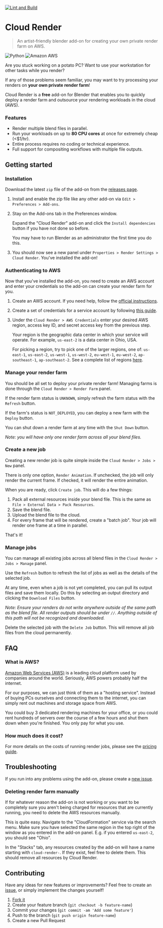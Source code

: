 [![Lint and Build](https://github.com/cgund98/cloud-render/actions/workflows/build.yaml/badge.svg)](https://github.com/cgund98/cloud-render/actions/workflows/build.yaml)
# Cloud Render

> An artist-friendly blender add-on for creating your own private render farm on AWS.

![Python](https://img.shields.io/badge/Python-3776AB?style=for-the-badge&logo=python&logoColor=white)
![Amazon AWS](https://img.shields.io/badge/Amazon_AWS-232F3E?style=for-the-badge&logo=amazon-aws&logoColor=white)

Are you stuck working on a potato PC? Want to use your workstation for other tasks while you render?

If any of those problems seem familiar, you may want to try processing your renders on **your own private render farm**!

Cloud Render is a **free** add-on for Blender that enables you to quickly deploy a render farm and outsource your rendering workloads in the cloud (AWS).

### Features
* Render multiple blend files in parallel.
* Run your workloads on up to **80 CPU cores** at once for extremely cheap (<$1/hr).
* Entire process requires no coding or technical experience.
* Full support for compositing workflows with multiple file outputs.

## Getting started

### Installation
Download the latest `zip` file of the add-on from the [releases page](https://github.com/cgund98/cloud-render/releases).

1. Install and enable the zip file like any other add-on via `Edit > Preferences > Add-ons`.
2. Stay on the Add-ons tab in the Preferences window.

    Expand the "Cloud Render" add-on and click the `Install dependencies` button if you have not done so before.
    
    You may have to run Blender as an administrator the first time you do this.
3. You should now see a new panel under `Properties > Render Settings > Cloud Render`. You've installed the add-on!

### Authenticating to AWS
Now that you've installed the add-on, you need to create an AWS account and enter your credentials so the add-on can create your render farm for you.

1. Create an AWS account. If you need help, follow the [official instructions](https://aws.amazon.com/premiumsupport/knowledge-center/create-and-activate-aws-account/).
2. Create a set of credentials for a service account by following [this guide](./docs/guides/creating-service-account.md).
3. Under the `Cloud Render > AWS Credentials` enter your desired AWS region, access key ID, and secret access key from the previous step.

    Your region is the geographic data center in which your service will operate. For example, `us-east-2` is a data center in Ohio, USA.

    For picking a region, try to pick one of the larger regions, one of: `us-east-1`, `us-east-2`, `us-west-1`, `us-west-2`, `eu-west-1`, `eu-west-2`, `ap-southeast-1`, `ap-southeast-2`. See a complete list of regions [here](https://awsregion.info/).

### Manage your render farm
You should be all set to deploy your private render farm! Managing farms is done through the `Cloud Render > Render Farm` panel.

If the render farm status is `UNKNOWN`, simply refresh the farm status with the `Refresh` button.

If the farm's status is `NOT_DEPLOYED`, you can deploy a new farm with the `Deploy` button.

You can shut down a render farm at any time with the `Shut Down` button.

_Note: you will have only one render farm across all your blend files._

### Create a new job
Creating a new render job is quite simple inside the `Cloud Render > Jobs > New` panel.

There is only one option, `Render Animation`. If unchecked, the job will only render the current frame. If checked, it will render the entire animation.

When you are ready, click `Create job`. This will do a few things:
1. Pack all external resources inside your blend file. This is the same as `File > External Data > Pack Resources`.
2. Save the blend file.
3. Upload the blend file to the cloud.
4. For every frame that will be rendered, create a "batch job". Your job will render one frame at a time in parallel.

That's it!

### Manage jobs
You can manage all existing jobs across all blend files in the `Cloud Render > Jobs > Manage` panel.

Use the `Refresh` button to refresh the list of jobs as well as the details of the selected job.

At any time, even when a job is not yet completed, you can pull its output files and save them locally. Do this by selecting an output directory and clicking the `Download Files` button.

*Note: Ensure your renders do not write anywhere outside of the same path as the blend file. All render outputs should be under `//`. Anything outside of this path will not be recognized and downloaded.*

Delete the selected job with the `Delete Job` button. This will remove all job files from the cloud permanently.

## FAQ

### What is AWS?
[Amazon Web Services (AWS)](https://aws.amazon.com/what-is-aws/) is a leading cloud platform used by companies around the world. Seriously, AWS powers probably half the internet.

For our purposes, we can just think of them as a "hosting service". Instead of buying PCs ourselves and connecting them to the internet, you can simply rent out machines and storage space from AWS.

You could buy 3 dedicated rendering machines for your office, or you could rent hundreds of servers over the course of a few hours and shut them down when you're finished. You only pay for what you use.

### How much does it cost?
For more details on the costs of running render jobs, please see the [pricing guide](./docs/overview/pricing.md).

## Troubleshooting
If you run into any problems using the add-on, please create a [new issue](https://github.com/cgund98/cloud-render/issues/new).

### Deleting render farm manually
If for whatever reason the add-on is not working or you want to be completely sure you aren't being charged for resources that are currently running, you need to delete the AWS resources manually.

This is quite easy. Navigate to the "CloudFormation" service via the search menu. Make sure you have selected the same region in the top right of the window as you entered in the add-on panel. E.g. if you entered `us-east-2`, you should see "Ohio".

In the "Stacks" tab, any resources created by the add-on will have a name starting with `cloud-render-`. If they exist, feel free to delete them. This should remove all resources by Cloud Render.

## Contributing
Have any ideas for new features or improvements? Feel free to create an [issue](https://github.com/cgund98/cloud-render/issues/new), or simply implement the changes yourself!

1. [Fork it](https://github.com/cgund98/cloud-render/fork)
2. Create your feature branch (`git checkout -b feature-name`)
3. Commit your changes (`git commit -am 'Add some feature'`)
4. Push to the branch (`git push origin feature-name`)
5. Create a new Pull Request
